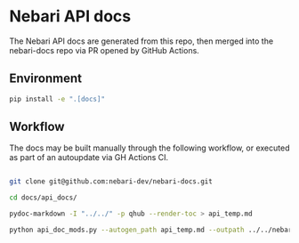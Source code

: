 # Nebari API docs

The Nebari API docs are generated from this repo, then merged into the nebari-docs repo via PR opened by GitHub Actions.

## Environment

```bash
pip install -e ".[docs]"
```

## Workflow

The docs may be built manually through the following workflow, or executed as part of an autoupdate via GH Actions CI.

```bash

git clone git@github.com:nebari-dev/nebari-docs.git

cd docs/api_docs/

pydoc-markdown -I "../../" -p qhub --render-toc > api_temp.md

python api_doc_mods.py --autogen_path api_temp.md --outpath ../../nebari-docs/docs/docs/references/api_docs.md
```
